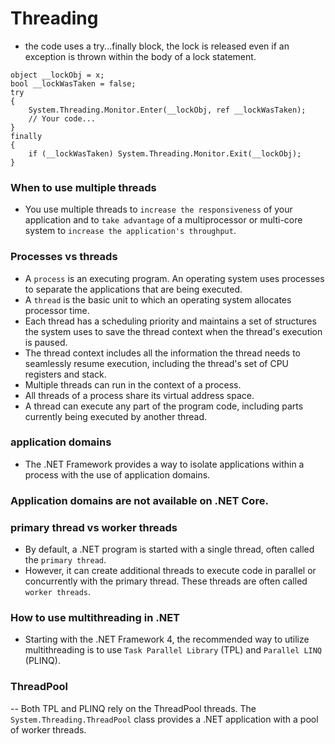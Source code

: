 # Threading

- the code uses a try...finally block, the lock is released even if an exception is thrown within the body of a lock statement.
```
object __lockObj = x;
bool __lockWasTaken = false;
try
{
    System.Threading.Monitor.Enter(__lockObj, ref __lockWasTaken);
    // Your code...
}
finally
{
    if (__lockWasTaken) System.Threading.Monitor.Exit(__lockObj);
}
```
### When to use multiple threads
- You use multiple threads to ```increase the responsiveness``` of your application and to ```take advantage``` of a multiprocessor or multi-core system to ```increase the application's throughput```.

### Processes vs threads
- A ```process``` is an executing program. An operating system uses processes to separate the applications that are being
executed. 
- A ```thread``` is the basic unit to which an operating system allocates processor time. 
- Each thread has a scheduling priority and maintains a set of structures the system uses to save the thread context when the thread's
execution is paused.
- The thread context includes all the information the thread needs to seamlessly resume execution, including the thread's set of CPU registers and stack. 
- Multiple threads can run in the context of a process. 
- All threads of a process share its virtual address space. 
- A thread can execute any part of the program code, including parts currently being executed by another thread.

### application domains
- The .NET Framework provides a way to isolate applications within a process with the use of application domains.

### Application domains are not available on .NET Core.

### primary thread vs worker threads
- By default, a .NET program is started with a single thread, often called the ```primary thread```. 
- However, it can create additional threads to execute code in parallel or concurrently with the primary thread. These threads are often called ```worker threads```.

### How to use multithreading in .NET
- Starting with the .NET Framework 4, the recommended way to utilize multithreading is to use ```Task Parallel Library```
(TPL) and ```Parallel LINQ``` (PLINQ).

### ThreadPool
-- Both TPL and PLINQ rely on the ThreadPool threads. The ```System.Threading.ThreadPool``` class provides a .NET application with a pool of worker threads.

